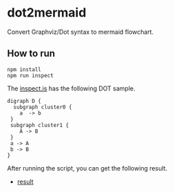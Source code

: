 # dot2mermaid
Convert Graphviz/Dot syntax to mermaid flowchart.

## How to run
```
npm install
npm run inspect
```
The [inspect.js](./bin/inspect.js) has the following DOT sample.

```
digraph D {
  subgraph cluster0 {
    a  -> b
 }
 subgraph cluster1 {
    A -> B
 }
 a -> A
 b -> B
}
```
After running the script, you can get the following result.
- [result](./flowchart.md)

